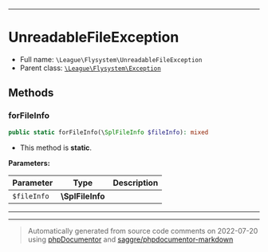 ***

# UnreadableFileException





* Full name: `\League\Flysystem\UnreadableFileException`
* Parent class: [`\League\Flysystem\Exception`](./Exception.md)




## Methods


### forFileInfo



```php
public static forFileInfo(\SplFileInfo $fileInfo): mixed
```



* This method is **static**.




**Parameters:**

| Parameter | Type | Description |
|-----------|------|-------------|
| `$fileInfo` | **\SplFileInfo** |  |




***


***
> Automatically generated from source code comments on 2022-07-20 using [phpDocumentor](http://www.phpdoc.org/) and [saggre/phpdocumentor-markdown](https://github.com/Saggre/phpDocumentor-markdown)
